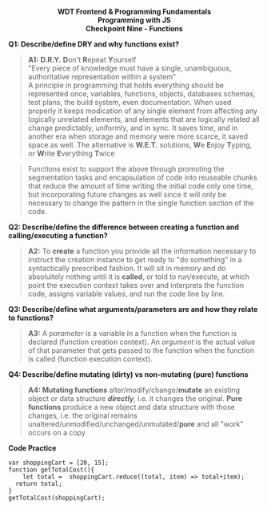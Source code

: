<p style="text-align: center; font-weight:bold">WDT Frontend & Programming Fundamentals<br>Programming with JS<br>Checkpoint Nine - Functions</p>

**Q1: Describe/define DRY and why functions exist?**

> **A1:** **D.R.Y.** **D**on't **R**epeat **Y**ourself<br>"Every piece of knowledge must have a single, unambiguous, authoritative representation within a system"<br>
A principle in programming that holds everything should be represented once, variables, functions, objects, databases schemas, test plans, the build system, even documentation. When used properly it keeps modication of any single element from affecting any logically unrelated elements, and elements that are logically related all change predictably, uniformly, and in sync.  It saves time, and in another era when storage and memory were more scarce, it saved space as well. The alternative is **W.E.T.** solutions, **W**e **E**njoy **T**yping, or **W**rite **E**verything **T**wice

> Functions exist to support the above through promoting the segmentation tasks and encapsulation of code into reuseable chunks that reduce the amount of time writing the initial code only one time, but incorporating future changes as well since it will only be necessary to change the pattern in the single function section of the code.

**Q2: Describe/define the difference between creating a function and calling/executing a function?**

> **A2:** To **create** a function you provide all the information necessary to instruct the creation instance to get ready to "do something" in a syntactically prescribed fashion.  It will sit in memory and do absoluitely nothing until it is **called**, or told to run/execute, at which point the execution context takes over and interprets the function code, assigns variable values, and run the code line by line.

**Q3: Describe/define what arguments/parameters are and how they relate to functions?**

> **A3:** A _parameter_ is a variable in a function when the function is declared (function creation context). An _argument_ is the actual value of that parameter that gets passed to the function when the function is called (function execution context).

**Q4: Describe/define mutating (dirty) vs non-mutating (pure) functions**

> **A4:  Mutating functions** alter/modify/change/**mutate** an existing object or data structure **_directly_**, i.e. it changes the original.  **Pure functions** produice a new object and data structure with those changes, i.e. the original remains unaltered/unmodified/unchanged/unmutated/**pure** and all "work" occurs on a copy

**Code Practice**
```
var shoppingCart = [20, 15];
function getTotalCost(){
	let total =  shoppingCart.reduce((total, item) => total+item);
  return total;
}
getTotalCost(shoppingCart);
```
